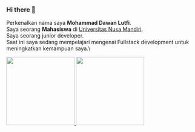 ### Hi there 👋

Perkenalkan nama saya **Mohammad Dawan Lutfi**.\
Saya seorang **Mahasiswa** di [Universitas Nusa Mandiri](https://www.nusamandiri.ac.id/nuri/sejarah-stmik.ajax).\
Saya seorang junior developer.\
Saat ini saya sedang mempelajari mengenai Fullstack development untuk meningkatkan kemampuan saya.\

<p align="left">
<a href="https://github.com/gilangadhan">
  <img height="180em" src="https://github-readme-stats-eight-theta.vercel.app/api?username=Lutfi-77&show_icons=true&theme=algolia&include_all_commits=true&count_private=true"/>
  <img height="180em" src="https://github-readme-stats-eight-theta.vercel.app/api/top-langs/?username=Lutfi-77&layout=compact&langs_count=8&theme=algolia"/>
</a>
</p>
<!--
**Lutfi-77/Lutfi-77** is a ✨ _special_ ✨ repository because its `README.md` (this file) appears on your GitHub profile.

Here are some ideas to get you started:

- 🔭 I’m currently working on ...
- 🌱 I’m currently learning ...
- 👯 I’m looking to collaborate on ...
- 🤔 I’m looking for help with ...
- 💬 Ask me about ...
- 📫 How to reach me: ...
- 😄 Pronouns: ...
- ⚡ Fun fact: ...
-->
